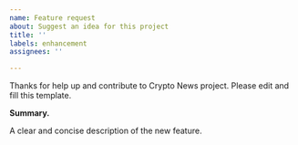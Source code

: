 ```yaml
---
name: Feature request
about: Suggest an idea for this project
title: ''
labels: enhancement
assignees: ''

---
```


Thanks for help up and contribute to Crypto News project. Please edit and fill this template.

**Summary.**

A clear and concise description of the new feature.